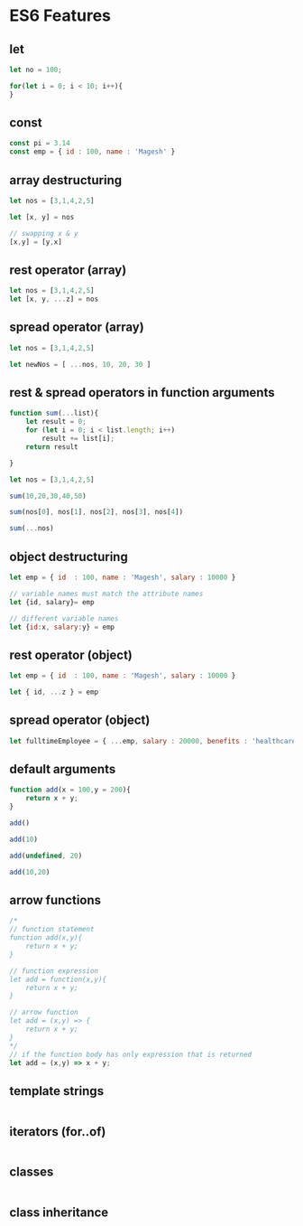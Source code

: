 # ES6 Features

## let
```js
let no = 100;

for(let i = 0; i < 10; i++){
}
```

## const
```js
const pi = 3.14
const emp = { id : 100, name : 'Magesh' }
```

## array destructuring
```js
let nos = [3,1,4,2,5]

let [x, y] = nos

// swapping x & y
[x,y] = [y,x]
```

## rest operator (array)
```js
let nos = [3,1,4,2,5]
let [x, y, ...z] = nos
```

## spread operator (array)
```js
let nos = [3,1,4,2,5]

let newNos = [ ...nos, 10, 20, 30 ]
```

## rest & spread operators in function arguments
```js
function sum(...list){
    let result = 0;
    for (let i = 0; i < list.length; i++)
        result += list[i];
    return result

}

let nos = [3,1,4,2,5]

sum(10,20,30,40,50)

sum(nos[0], nos[1], nos[2], nos[3], nos[4])

sum(...nos)
```
## object destructuring
```js
let emp = { id  : 100, name : 'Magesh', salary : 10000 }

// variable names must match the attribute names
let {id, salary}= emp

// different variable names
let {id:x, salary:y} = emp

```

## rest operator (object)
```js
let emp = { id  : 100, name : 'Magesh', salary : 10000 }

let { id, ...z } = emp
```

## spread operator (object)
```js
let fulltimeEmployee = { ...emp, salary : 20000, benefits : 'healthcare' }
```

## default arguments
```js
function add(x = 100,y = 200){
    return x + y;
}

add()

add(10)

add(undefined, 20)

add(10,20)

```

## arrow functions
```js
/*
// function statement
function add(x,y){
    return x + y;
}

// function expression
let add = function(x,y){
    return x + y;
}

// arrow function
let add = (x,y) => {
    return x + y;
}
*/
// if the function body has only expression that is returned
let add = (x,y) => x + y;
```

## template strings
```js
```

## iterators (for..of)
```js
```

## classes
```js
```

## class inheritance
```js
```

